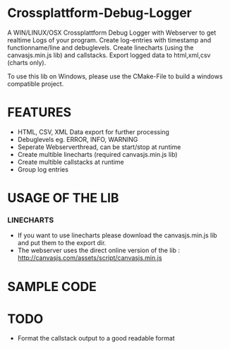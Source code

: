 # Crossplattform-Debug-Logger

A WIN/LINUX/OSX Crossplattform Debug Logger with Webserver to get realtime Logs of your program.
Create log-entries with timestamp and functionname/line and debuglevels.
Create linecharts (using the canvasjs.min.js lib) and callstacks.
Export logged data to html,xml,csv (charts only).

To use this lib on Windows, please use the CMake-File to build a windows compatible project.

# FEATURES
* HTML, CSV, XML Data export for further processing
* Debuglevels eg. ERROR, INFO, WARNING
* Seperate Webserverthread, can be start/stop at runtime
* Create multible linecharts (required canvasjs.min.js lib)
* Create multible callstacks at runtime
* Group log entries

# USAGE OF THE LIB


### LINECHARTS
* If you want to use linecharts please download the canvasjs.min.js lib and put them to the export dir.
* The webserver uses the direct online version of the lib : http://canvasjs.com/assets/script/canvasjs.min.js

# SAMPLE CODE


# TODO 
* Format the callstack output to a good readable format
